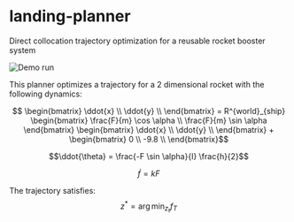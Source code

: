 # landing-planner
Direct collocation trajectory optimization for a reusable rocket booster system

![Demo run](https://github.com/niwhsa9/landing-planner/blob/main/anim.gif?raw=true)

This planner optimizes a trajectory for a 2 dimensional rocket with the following dynamics: 

$$ \begin{bmatrix}
    \ddot{x} \\
    \ddot{y} \\
\end{bmatrix} =
R^{world}_{ship} \begin{bmatrix}
    \frac{F}{m} \cos \alpha \\
    \frac{F}{m} \sin \alpha
\end{bmatrix}
\begin{bmatrix}
    \ddot{x} \\
    \ddot{y} \\
\end{bmatrix}
+
\begin{bmatrix}
    0 \\
    -9.8 \\
\end{bmatrix}$$

$$\ddot{\theta} = \frac{-F \sin \alpha}{I} \frac{h}{2}$$

$$\dot{f} = kF$$

The trajectory satisfies:
$$z^* = \arg\min_{z_t} f_T$$
